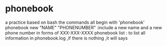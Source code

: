 # phonebook
a practice based on bash
the commands all begin with 'phonebook'
phonebook new "NAME" "PHONENUMBER" :include a new name and a new phone number in forms of XXX-XXX-XXXX
phonebook list : to list all information in phonebook.log ,if there is nothing ,it will says 

